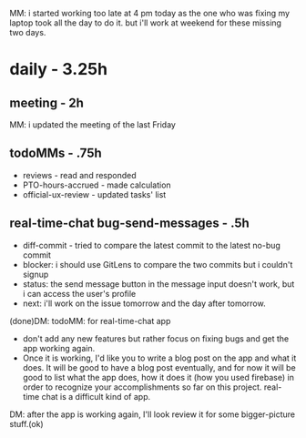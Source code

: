 MM: i started working too late at 4 pm today as the one who was fixing my laptop took all the day to do it. but i'll work at weekend for these missing two days. 
# daily - 3.25h

## meeting - 2h
MM: i updated the meeting of the last Friday 

## todoMMs - .75h
* reviews - read and responded
* PTO-hours-accrued - made calculation
* official-ux-review - updated tasks' list

## real-time-chat bug-send-messages - .5h
* diff-commit - tried to compare the latest commit to the latest no-bug commit
* blocker: i should use GitLens to compare the two commits but i couldn't signup
* status: the send message button in the message input doesn't work, but i can access the user's profile
* next: i'll work on the issue tomorrow and the day after tomorrow.

(done)DM: todoMM: for real-time-chat app
* don't add any new features but rather focus on fixing bugs and get the app working again. 
* Once it is working, I'd like you to write a blog post on the app and what it does. It will be good to have a blog post eventually, and for now it will be good to list what the app does, how it does it (how you used firebase) in order to recognize your accomplishments so far on this project. real-time chat is a difficult kind of app.

DM: after the app is working again, I'll look review it for some bigger-picture stuff.(ok) 